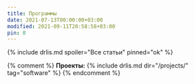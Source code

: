 ```yaml
---
title: Программы
date: 2021-07-13T00:00:00+03:00
modified: 2021-09-11T20:58:58+03:00
pin: 0
---
```


{% include drlis.md spoiler="Все статьи" pinned="ok" %}

{% comment %}
**Проекты:**
{% include drlis.md dir="/projects/" tag="software" %}
{% endcomment %}
